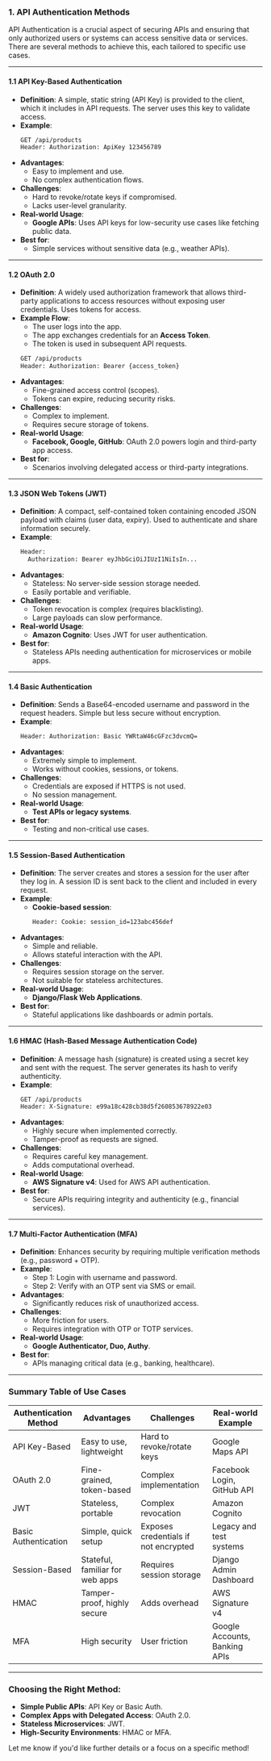 ### 1. **API Authentication Methods**

API Authentication is a crucial aspect of securing APIs and ensuring that only authorized users or systems can access sensitive data or services. There are several methods to achieve this, each tailored to specific use cases.

---

#### **1.1 API Key-Based Authentication**
- **Definition**: A simple, static string (API Key) is provided to the client, which it includes in API requests. The server uses this key to validate access.
- **Example**:
  ```bash
  GET /api/products
  Header: Authorization: ApiKey 123456789
  ```
- **Advantages**:
  - Easy to implement and use.
  - No complex authentication flows.
- **Challenges**:
  - Hard to revoke/rotate keys if compromised.
  - Lacks user-level granularity.
- **Real-world Usage**:
  - **Google APIs**: Uses API keys for low-security use cases like fetching public data.
- **Best for**:
  - Simple services without sensitive data (e.g., weather APIs).

---

#### **1.2 OAuth 2.0**
- **Definition**: A widely used authorization framework that allows third-party applications to access resources without exposing user credentials. Uses tokens for access.
- **Example Flow**:
  - The user logs into the app.
  - The app exchanges credentials for an **Access Token**.
  - The token is used in subsequent API requests.
  ```bash
  GET /api/products
  Header: Authorization: Bearer {access_token}
  ```
- **Advantages**:
  - Fine-grained access control (scopes).
  - Tokens can expire, reducing security risks.
- **Challenges**:
  - Complex to implement.
  - Requires secure storage of tokens.
- **Real-world Usage**:
  - **Facebook, Google, GitHub**: OAuth 2.0 powers login and third-party app access.
- **Best for**:
  - Scenarios involving delegated access or third-party integrations.

---

#### **1.3 JSON Web Tokens (JWT)**
- **Definition**: A compact, self-contained token containing encoded JSON payload with claims (user data, expiry). Used to authenticate and share information securely.
- **Example**:
  ```bash
  Header:
    Authorization: Bearer eyJhbGciOiJIUzI1NiIsIn...
  ```
- **Advantages**:
  - Stateless: No server-side session storage needed.
  - Easily portable and verifiable.
- **Challenges**:
  - Token revocation is complex (requires blacklisting).
  - Large payloads can slow performance.
- **Real-world Usage**:
  - **Amazon Cognito**: Uses JWT for user authentication.
- **Best for**:
  - Stateless APIs needing authentication for microservices or mobile apps.

---

#### **1.4 Basic Authentication**
- **Definition**: Sends a Base64-encoded username and password in the request headers. Simple but less secure without encryption.
- **Example**:
  ```bash
  Header: Authorization: Basic YWRtaW46cGFzc3dvcmQ=
  ```
- **Advantages**:
  - Extremely simple to implement.
  - Works without cookies, sessions, or tokens.
- **Challenges**:
  - Credentials are exposed if HTTPS is not used.
  - No session management.
- **Real-world Usage**:
  - **Test APIs or legacy systems**.
- **Best for**:
  - Testing and non-critical use cases.

---

#### **1.5 Session-Based Authentication**
- **Definition**: The server creates and stores a session for the user after they log in. A session ID is sent back to the client and included in every request.
- **Example**:
  - **Cookie-based session**:
    ```bash
    Header: Cookie: session_id=123abc456def
    ```
- **Advantages**:
  - Simple and reliable.
  - Allows stateful interaction with the API.
- **Challenges**:
  - Requires session storage on the server.
  - Not suitable for stateless architectures.
- **Real-world Usage**:
  - **Django/Flask Web Applications**.
- **Best for**:
  - Stateful applications like dashboards or admin portals.

---

#### **1.6 HMAC (Hash-Based Message Authentication Code)**
- **Definition**: A message hash (signature) is created using a secret key and sent with the request. The server generates its hash to verify authenticity.
- **Example**:
  ```bash
  GET /api/products
  Header: X-Signature: e99a18c428cb38d5f260853678922e03
  ```
- **Advantages**:
  - Highly secure when implemented correctly.
  - Tamper-proof as requests are signed.
- **Challenges**:
  - Requires careful key management.
  - Adds computational overhead.
- **Real-world Usage**:
  - **AWS Signature v4**: Used for AWS API authentication.
- **Best for**:
  - Secure APIs requiring integrity and authenticity (e.g., financial services).

---

#### **1.7 Multi-Factor Authentication (MFA)**
- **Definition**: Enhances security by requiring multiple verification methods (e.g., password + OTP).
- **Example**:
  - Step 1: Login with username and password.
  - Step 2: Verify with an OTP sent via SMS or email.
- **Advantages**:
  - Significantly reduces risk of unauthorized access.
- **Challenges**:
  - More friction for users.
  - Requires integration with OTP or TOTP services.
- **Real-world Usage**:
  - **Google Authenticator, Duo, Authy**.
- **Best for**:
  - APIs managing critical data (e.g., banking, healthcare).

---

### Summary Table of Use Cases

| **Authentication Method** | **Advantages**                     | **Challenges**                       | **Real-world Example**          |
|---------------------------|------------------------------------|--------------------------------------|----------------------------------|
| API Key-Based             | Easy to use, lightweight          | Hard to revoke/rotate keys          | Google Maps API                 |
| OAuth 2.0                 | Fine-grained, token-based         | Complex implementation              | Facebook Login, GitHub API      |
| JWT                       | Stateless, portable               | Complex revocation                  | Amazon Cognito                  |
| Basic Authentication      | Simple, quick setup               | Exposes credentials if not encrypted| Legacy and test systems         |
| Session-Based             | Stateful, familiar for web apps   | Requires session storage            | Django Admin Dashboard          |
| HMAC                      | Tamper-proof, highly secure       | Adds overhead                       | AWS Signature v4                |
| MFA                       | High security                     | User friction                       | Google Accounts, Banking APIs   |

---

### Choosing the Right Method:
- **Simple Public APIs**: API Key or Basic Auth.
- **Complex Apps with Delegated Access**: OAuth 2.0.
- **Stateless Microservices**: JWT.
- **High-Security Environments**: HMAC or MFA.

Let me know if you'd like further details or a focus on a specific method!